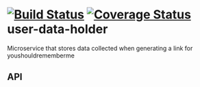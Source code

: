 [![Build Status](https://travis-ci.org/microhackaton/user-data-holder.svg?branch=master)](https://travis-ci.org/microhackaton/user-data-holder)
[![Coverage Status](http://img.shields.io/coveralls/microhackaton/user-data-holder/master.svg)](https://coveralls.io/r/microhackaton/user-data-holder)
user-data-holder
=================

Microservice that stores data collected when generating a link for youshouldrememberme

API
---
